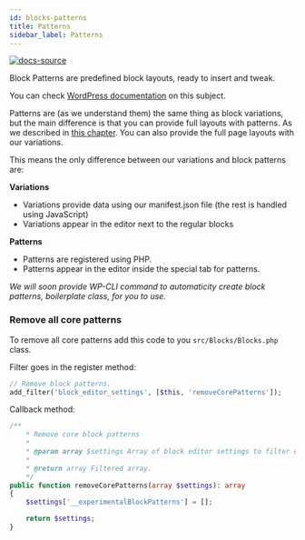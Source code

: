 ```yaml
---
id: blocks-patterns
title: Patterns
sidebar_label: Patterns
---
```


[![docs-source](https://img.shields.io/badge/source-eigthshift--frontend--libs-yellow?style=for-the-badge&logo=javascript&labelColor=2a2a2a)](https://github.com/infinum/eightshift-frontend-libs/tree/develop/blocks/init/src/blocks/)

Block Patterns are predefined block layouts, ready to insert and tweak.

You can check [WordPress documentation](https://developer.wordpress.org/block-editor/developers/block-api/block-patterns/) on this subject.

Patterns are (as we understand them) the same thing as block variations, but the main difference is that you can provide full layouts with patterns. As we described in [this chapter](blocks-variations#limitations). You can also provide the full page layouts with our variations.

This means the only difference between our variations and block patterns are:

**Variations**
- Variations provide data using our manifest.json file (the rest is handled using JavaScript)
- Variations appear in the editor next to the regular blocks

**Patterns**
- Patterns are registered using PHP.
- Patterns appear in the editor inside the special tab for patterns.

*We will soon provide WP-CLI command to automaticity create block patterns, boilerplate class, for you to use.*

### Remove all core patterns

To remove all core patterns add this code to you `src/Blocks/Blocks.php` class.

Filter goes in the register method:
```php
// Remove block patterns.
add_filter('block_editor_settings', [$this, 'removeCorePatterns']);
```

Callback method:
```php
/**
	* Remove core block patterns
	*
	* @param array $settings Array of block editor settings to filter out.
	*
	* @return array Filtered array.
	*/
public function removeCorePatterns(array $settings): array
{
	$settings['__experimentalBlockPatterns'] = [];

	return $settings;
}
```
